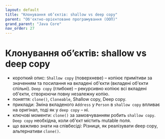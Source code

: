 ```yaml
---
layout: default
title: "Клонування об’єктів: shallow vs deep copy"
parent: "Об'єктно-орієнтоване програмування (ООП)"
grand_parent: "Java Core"
nav_order: 27
---
```


# Клонування об’єктів: shallow vs deep copy

*   короткий опис: `Shallow copy` (поверхневе) – копіює примітиви за значенням та посилання на вкладені об'єкти (вкладені об'єкти спільні). `Deep copy` (глибоке) – рекурсивно копіює всі вкладені об'єкти, створюючи повну незалежну копію.
*   поняття: `clone()`, `Cloneable`, Shallow copy, Deep copy.
*   приклади: Зміна вкладеного `Address` у `Person` в `shallow copy` впливає на оригінал, тоді як у `deep copy` – ні.
*   ключові моменти: `clone()` за замовчуванням робить `shallow copy`. `Deep copy` необхідна, коли об'єкт містить mutable поля.
*   що важливо знати на співбесіді: Різниця, як реалізувати deep copy, альтернативи `clone()`.

